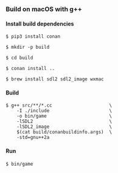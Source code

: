 ### Build on macOS with g++

#### Install build dependencies

`$ pip3 install conan`

`$ mkdir -p build`

`$ cd build`

`$ conan install ..`

`$ brew install sdl2 sdl2_image wxmac`

#### Build

```
$ g++ src/**/*.cc                     \
    -I ./include                      \
    -o bin/game                       \
    -lSDL2                            \
    -lSDL2_image                      \
    $(cat build/conanbuildinfo.args)  \
    -std=gnu++2a
```

#### Run

`$ bin/game`